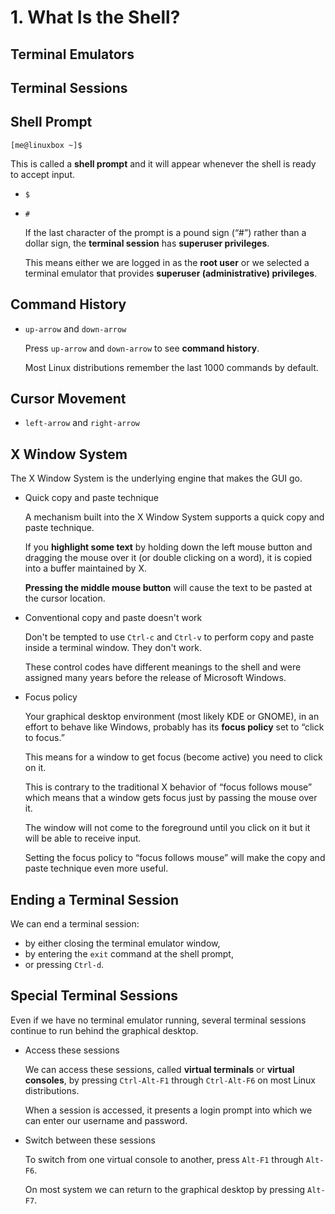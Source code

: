 # 1. What Is the Shell?

## Terminal Emulators

## Terminal Sessions

## Shell Prompt

``` console
[me@linuxbox ~]$
```

This is called a **shell prompt** and it will appear whenever the shell is ready to accept input.

- `$`

- `#`

  If the last character of the prompt is a pound sign (“#”) rather than a dollar sign, the **terminal session** has **superuser privileges**.

  This means either we are logged in as the **root user** or we selected a terminal emulator that provides **superuser (administrative) privileges**.

## Command History

- `up-arrow` and `down-arrow`

  Press `up-arrow` and `down-arrow` to see **command history**.

  Most Linux distributions remember the last 1000 commands by default.

## Cursor Movement

- `left-arrow` and `right-arrow`

## X Window System

The X Window System is the underlying engine that makes the GUI go.

- Quick copy and paste technique

  A mechanism built into the X Window System supports a quick copy and paste technique.

  If you **highlight some text** by holding down the left mouse button and dragging the mouse over it (or double clicking on a word), it is copied into a buffer maintained by X.

  **Pressing the middle mouse button** will cause the text to be pasted at the cursor location.

- Conventional copy and paste doesn't work

  Don't be tempted to use `Ctrl-c` and `Ctrl-v` to perform copy and paste inside a terminal window. They don't work.

  These control codes have different meanings to the shell and were assigned many years before the release of Microsoft Windows.

- Focus policy

  Your graphical desktop environment (most likely KDE or GNOME), in an effort to behave like Windows, probably has its **focus policy** set to “click to focus.”

  This means for a window to get focus (become active) you need to click on it.

  This is contrary to the traditional X behavior of “focus follows mouse” which means that a window gets focus just by passing the mouse over it.

  The window will not come to the foreground until you click on it but it will be able to receive input.

  Setting the focus policy to “focus follows mouse” will make the copy and paste technique even more useful.

## Ending a Terminal Session

We can end a terminal session:

- by either closing the terminal emulator window,
- by entering the `exit` command at the shell prompt,
- or pressing `Ctrl-d`.

## Special Terminal Sessions

Even if we have no terminal emulator running, several terminal sessions continue to run behind the graphical desktop.

- Access these sessions

  We can access these sessions, called **virtual terminals** or **virtual consoles**, by pressing `Ctrl-Alt-F1` through `Ctrl-Alt-F6` on most Linux distributions.

  When a session is accessed, it presents a login prompt into which we can enter our username and password.

- Switch between these sessions

  To switch from one virtual console to another, press `Alt-F1` through `Alt-F6`.

  On most system we can return to the graphical desktop by pressing `Alt-F7`.
